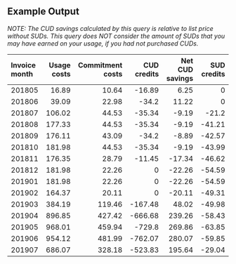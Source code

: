 ## Example Output
*NOTE: The CUD savings calculated by this query is relative to list price without SUDs. 
This query does NOT consider the amount of SUDs that you may have earned on your usage, 
if you had not purchased CUDs.*

| Invoice month | Usage costs | Commitment costs | CUD credits | Net CUD savings | SUD credits |
| :- | -: | -: | -: | -: | -: |
| 201805 | 16.89 | 10.64 | -16.89 | 6.25 | 0 |
| 201806 | 39.09 | 22.98 | -34.2 | 11.22 | 0 |
| 201807 | 106.02 | 44.53 | -35.34 | -9.19 | -21.2 |
| 201808 | 177.33 | 44.53 | -35.34 | -9.19 | -41.21 |
| 201809 | 176.11 | 43.09 | -34.2 | -8.89 | -42.57 |
| 201810 | 181.98 | 44.53 | -35.34 | -9.19 | -43.99 |
| 201811 | 176.35 | 28.79 | -11.45 | -17.34 | -46.62 |
| 201812 | 181.98 | 22.26 | 0 | -22.26 | -54.59 |
| 201901 | 181.98 | 22.26 | 0 | -22.26 | -54.59 |
| 201902 | 164.37 | 20.11 | 0 | -20.11 | -49.31 |
| 201903 | 384.19 | 119.46 | -167.48 | 48.02 | -49.98 |
| 201904 | 896.85 | 427.42 | -666.68 | 239.26 | -58.43 |
| 201905 | 968.01 | 459.94 | -729.8 | 269.86 | -63.85 |
| 201906 | 954.12 | 481.99 | -762.07 | 280.07 | -59.85 |
| 201907 | 686.07 | 328.18 | -523.83 | 195.64 | -29.04 |
